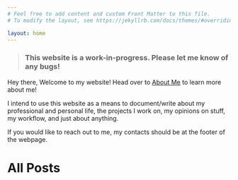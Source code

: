 ```yaml
---
# Feel free to add content and custom Front Matter to this file.
# To modify the layout, see https://jekyllrb.com/docs/themes/#overriding-theme-defaults

layout: home
---
```



> ### **This website is a work-in-progress. Please let me know of any bugs!**

Hey there, Welcome to my website! Head over to [About Me](about/) to learn more about me!

I intend to use this website as a means to document/write about my professional and personal life, the projects I work on, my opinions on stuff, my workflow, and just about anything. 

If you would like to reach out to me, my contacts should be at the footer of the webpage.

# All Posts
